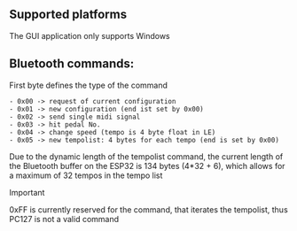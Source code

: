 ## Supported platforms
The GUI application only supports Windows

## Bluetooth commands:
First byte defines the type of the command
```
- 0x00 -> request of current configuration
- 0x01 -> new configuration (end ist set by 0x00)
- 0x02 -> send single midi signal
- 0x03 -> hit pedal No.
- 0x04 -> change speed (tempo is 4 byte float in LE) 
- 0x05 -> new tempolist: 4 bytes for each tempo (end is set by 0x00)  
```
Due to the dynamic length of the tempolist command, the current length of the Bluetooth buffer on the ESP32 is 134 bytes (4\*32 + 6), which allows for a maximum of 32 tempos in the tempo list  

>[!IMPORTANT]
> 0xFF is currently reserved for the command, that iterates the tempolist, thus PC127 is not a valid command
